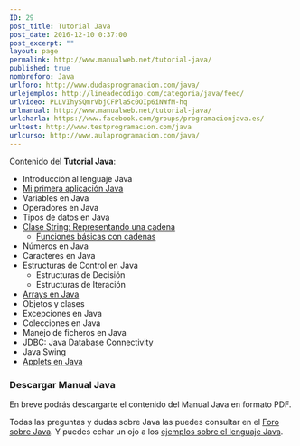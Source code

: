 ```yaml
---
ID: 29
post_title: Tutorial Java
post_date: 2016-12-10 0:37:00
post_excerpt: ""
layout: page
permalink: http://www.manualweb.net/tutorial-java/
published: true
nombreforo: Java
urlforo: http://www.dudasprogramacion.com/java/
urlejemplos: http://lineadecodigo.com/categoria/java/feed/
urlvideo: PLLVIhySQmrVbjCFPla5c0OIp6iNWfM-hq
urlmanual: http://www.manualweb.net/tutorial-java/
urlcharla: https://www.facebook.com/groups/programacionjava.es/
urltest: http://www.testprogramacion.com/java
urlcurso: http://www.aulaprogramacion.com/java/
---
```


Contenido del **Tutorial Java**:

* Introducción al lenguaje Java
* [Mi primera aplicación Java](http://www.manualweb.net/java/mi-primera-aplicacion-java/)
* Variables en Java
* Operadores en Java
* Tipos de datos en Java
* [Clase String: Representando una cadena](http://www.manualweb.net/java/clase-string-representando-una-cadena/)
	* [Funciones básicas con cadenas](http://www.manualweb.net/java/funciones-basicas-con-cadenas/)
* Números en Java
* Caracteres en Java
* Estructuras de Control en Java
	* Estructuras de Decisión
	* Estructuras de Iteración
* [Arrays en Java](http://www.manualweb.net/java/arrays-en-java)
* Objetos y clases
* Excepciones en Java
* Colecciones en Java
* Manejo de ficheros en Java
* JDBC: Java Database Connectivity
* Java Swing
* [Applets en Java](http://www.manualweb.net/java/applets-en-java/)

### Descargar Manual Java
En breve podrás descargarte el contenido del Manual Java en formato PDF.


Todas las preguntas y dudas sobre Java las puedes consultar en el [Foro sobre Java](http://www.dudasprogramacion.com/java). Y puedes echar un ojo a los [ejemplos sobre el lenguaje Java](http://lineadecodigo.com/java/).
